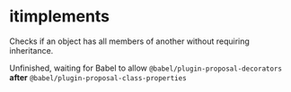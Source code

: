# itimplements

Checks if an object has all members of another without requiring inheritance.

Unfinished, waiting for Babel to allow `@babel/plugin-proposal-decorators` **after**
`@babel/plugin-proposal-class-properties`
